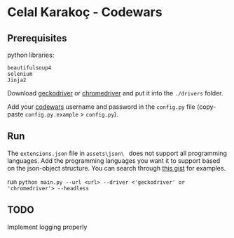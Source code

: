 # Celal Karakoç - Codewars 

## Prerequisites
python libraries:

    beautifulsoup4
    selenium
    Jinja2

Download [geckodriver](https://github.com/mozilla/geckodriver/releases) or [chromedriver](https://chromedriver.chromium.org/downloads) and put it into the `./drivers` folder.

Add your [codewars](https://www.codewars.com) username and password in the `config.py` file (copy-paste `config.py.example` > `config.py`).

## Run
The `extensions.json` file in `assets\json\ ` does not support all programming languages. Add the programming languages you want it to support based on the json-object structure. You can search through [this gist](https://gist.github.com/ppisarczyk/43962d06686722d26d176fad46879d41) for examples.

run `python main.py --url <url> --driver <'geckodriver' or 'chromedriver'> --headless`

## TODO
Implement logging properly 